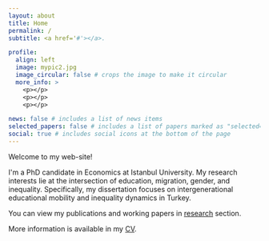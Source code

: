 ```yaml
---
layout: about
title: Home
permalink: /
subtitle: <a href='#'></a>. 

profile:
  align: left
  image: mypic2.jpg
  image_circular: false # crops the image to make it circular
  more_info: >
    <p></p>
    <p></p>
    <p></p>

news: false # includes a list of news items
selected_papers: false # includes a list of papers marked as "selected={true}"
social: true # includes social icons at the bottom of the page
---
```



<p> </p>
Welcome to my web-site!

I'm a PhD candidate in Economics at Istanbul University. My research interests lie at the intersection of education, migration, gender, and inequality. Specifically, my dissertation focuses on intergenerational educational mobility and inequality dynamics in Turkey.

You can view my publications and working papers in [research](https://eliferbay.github.io/publications/) section.

More information is available in my [CV](https://eliferbay.github.io/assets/pdf/CV_academic.pdf). 



